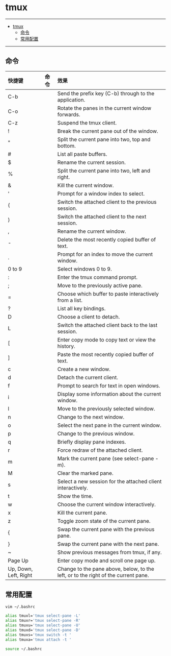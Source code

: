 # tmux

---

- [tmux](#tmux)
  - [命令](#命令)
  - [常用配置](#常用配置)

---

## 命令
| 快捷键                | 命令 | 效果                                                                               |
| :-------------------- | :--- | :--------------------------------------------------------------------------------- |
| C-b                   |      | Send the prefix key (C-b) through to the application.                              |
| C-o                   |      | Rotate the panes in the current window forwards.                                   |
| C-z                   |      | Suspend the tmux client.                                                           |
| !                     |      | Break the current pane out of the window.                                          |
| "                     |      | Split the current pane into two, top and bottom.                                   |
| #                     |      | List all paste buffers.                                                            |
| $                     |      | Rename the current session.                                                        |
| %                     |      | Split the current pane into two, left and right.                                   |
| &                     |      | Kill the current window.                                                           |
| '                     |      | Prompt for a window index to select.                                               |
| (                     |      | Switch the attached client to the previous session.                                |
| )                     |      | Switch the attached client to the next session.                                    |
| ,                     |      | Rename the current window.                                                         |
| -                     |      | Delete the most recently copied buffer of text.                                    |
| .                     |      | Prompt for an index to move the current window.                                    |
| 0 to 9                |      | Select windows 0 to 9.                                                             |
| :                     |      | Enter the tmux command prompt.                                                     |
| ;                     |      | Move to the previously active pane.                                                |
| =                     |      | Choose which buffer to paste interactively from a list.                            |
| ?                     |      | List all key bindings.                                                             |
| D                     |      | Choose a client to detach.                                                         |
| L                     |      | Switch the attached client back to the last session.                               |
| [                     |      | Enter copy mode to copy text or view the history.                                  |
| ]                     |      | Paste the most recently copied buffer of text.                                     |
| c                     |      | Create a new window.                                                               |
| d                     |      | Detach the current client.                                                         |
| f                     |      | Prompt to search for text in open windows.                                         |
| i                     |      | Display some information about the current window.                                 |
| l                     |      | Move to the previously selected window.                                            |
| n                     |      | Change to the next window.                                                         |
| o                     |      | Select the next pane in the current window.                                        |
| p                     |      | Change to the previous window.                                                     |
| q                     |      | Briefly display pane indexes.                                                      |
| r                     |      | Force redraw of the attached client.                                               |
| m                     |      | Mark the current pane (see select-pane -m).                                        |
| M                     |      | Clear the marked pane.                                                             |
| s                     |      | Select a new session for the attached client interactively.                        |
| t                     |      | Show the time.                                                                     |
| w                     |      | Choose the current window interactively.                                           |
| x                     |      | Kill the current pane.                                                             |
| z                     |      | Toggle zoom state of the current pane.                                             |
| {                     |      | Swap the current pane with the previous pane.                                      |
| }                     |      | Swap the current pane with the next pane.                                          |
| ~                     |      | Show previous messages from tmux, if any.                                          |
| Page Up               |      | Enter copy mode and scroll one page up.                                            |
| Up, Down, Left, Right |      | Change to the pane above, below, to the left, or to the right of the current pane. |


## 常用配置

``` sh
vim ~/.bashrc
```

``` sh
alias tmuxl='tmux select-pane -L'
alias tmuxr='tmux select-pane -R'
alias tmuxu='tmux select-pane -U'
alias tmuxd='tmux select-pane -D'
alias tmuxs='tmux switch -t '
alias tmuxa='tmux attach -t '
```

``` sh
source ~/.bashrc
```
